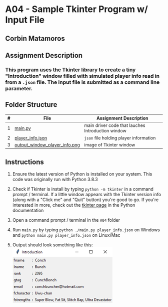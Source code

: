 # A04 - Sample Tkinter Program w/ Input File

## Corbin Matamoros

## Assignment Description

### This program uses the Tkinter library to create a tiny "Introduction" window filled with simulated player info read in from a `.json` file. The input file is submitted as a command line parameter.

## Folder Structure

|   #   | File | Assignment Description |
| :---: | ----------- | ---------------------- |
|   1    |  [main.py](main.py)  | main driver code that lauches Introduction window |
|   2    |  [player_info.json](player_info.json)  | `json` file holding player information |
|   3    |  [output_window_player_info.png](output_window_player_info.png)  | image of Tkinter window |

## Instructions

1. Ensure the latest version of Python is installed on your system. This code was originally run with Python 3.8.3

2. Check if Tkinter is install by typing `python -m tkinter` in a command prompt / terminal. If a little window appears with the Tkinter version info (along with a "Click me" and "Quit" button) you're good to go. If you're interested in more, check out the [tkinter page](https://docs.python.org/3/library/tkinter.html) in the Python documentation

3. Open a command prompt / terminal in the `A04` folder

4. Run `main.py` by typing `python ./main.py player_info.json` on Windows and `python main.py player_info.json` on Linux/Mac

5. Output should look something like this: ![output](https://github.com/Pirhomega/4443-2D-PyGame-Matamoros/blob/master/Assignments/A04/output_window_player_info.png?raw=true)
